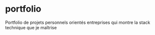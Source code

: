 # portfolio
Portfolio de projets personnels orientés entreprises qui montre la stack technique que je maîtrise
